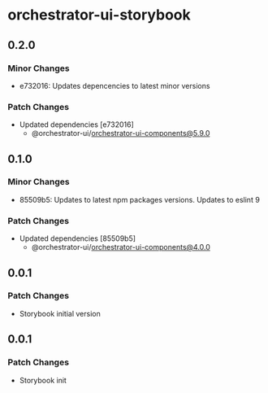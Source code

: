 # orchestrator-ui-storybook

## 0.2.0

### Minor Changes

- e732016: Updates depencencies to latest minor versions

### Patch Changes

- Updated dependencies [e732016]
    - @orchestrator-ui/orchestrator-ui-components@5.9.0

## 0.1.0

### Minor Changes

- 85509b5: Updates to latest npm packages versions. Updates to eslint 9

### Patch Changes

- Updated dependencies [85509b5]
    - @orchestrator-ui/orchestrator-ui-components@4.0.0

## 0.0.1

### Patch Changes

- Storybook initial version

## 0.0.1

### Patch Changes

- Storybook init
